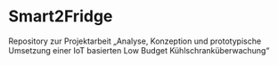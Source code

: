 # Smart2Fridge
Repository zur Projektarbeit „Analyse, Konzeption und prototypische Umsetzung einer IoT basierten Low Budget Kühlschranküberwachung“
